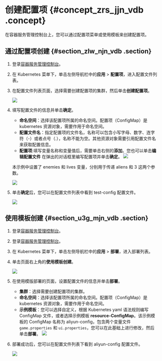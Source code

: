 # 创建配置项 {#concept_zrs_jjn_vdb .concept}

在容器服务管理控制台上，您可以通过配置项菜单或使用模板来创建配置项。

## 通过配置项创建 {#section_zlw_njn_vdb .section}

1.  登录[容器服务管理控制台](https://cs.console.aliyun.com)。
2.  在 Kubernetes 菜单下，单击左侧导航栏中的**应用** \> **配置项**，进入配置文件列表。
3.  在配置文件列表页面，选择需要创建配置项的集群，然后单击**创建配置项**。

    ![](http://static-aliyun-doc.oss-cn-hangzhou.aliyuncs.com/assets/img/6908/4514_zh-CN.png)

4.  填写配置文件的信息并单击**确定**。

    -   **命名空间**：选择该配置项所属的命名空间。配置项（ConfigMap）是 kubernetes 资源对象，需要作用于命名空间。
    -   **配置文件名**：指定配置项的文件名，名称可以包含小写字母、数字、连字符（-）或者点号（.），名称不能为空。其他资源对象需要引用配置文件名来获取配置信息。
    -   **配置项**:填写变量名称和变量值后，需要单击右侧的**添加**。您也可以单击**编辑配置文件** 在弹出的对话框里编写配置项并单击**确定**。
    ![](http://static-aliyun-doc.oss-cn-hangzhou.aliyuncs.com/assets/img/6908/4515_zh-CN.png)

    本示例中设置了 enemies 和 lives 变量，分别用于传递 aliens 和 3 这两个参数。

    ![](http://static-aliyun-doc.oss-cn-hangzhou.aliyuncs.com/assets/img/6908/4516_zh-CN.png)

5.  单击**确定**后，您可以在配置文件列表中看到 test-config 配置文件。

    ![](http://static-aliyun-doc.oss-cn-hangzhou.aliyuncs.com/assets/img/6908/4517_zh-CN.png)


## 使用模板创建 {#section_u3g_mjn_vdb .section}

1.  登录[容器服务管理控制台](https://cs.console.aliyun.com)。
2.  登录[容器服务管理控制台](https://partners-intl.console.aliyun.com/#/cs)。
3.  在 Kubernetes 菜单下，单击左侧导航栏中的**应用** \> **部署**，进入部署列表。
4.  单击页面右上角的**使用模板创建**。

    ![](http://static-aliyun-doc.oss-cn-hangzhou.aliyuncs.com/assets/img/6908/4518_zh-CN.png)

5.  在使用模版部署的页面，设置配置文件的信息并单击**部署**。

    -   **集群**：选择需要创建配置项的集群。
    -   **命名空间**：选择该配置项所属的命名空间。配置项（ConfigMap）是 kubernetes 资源对象，需要作用于命名空间。
    -   **示例模板**：您可以选择自定义，根据 Kubernetes yaml 语法规则编写 ConfigMap 文件，或者选择示例模板 **resource-ConfigMap**。该示例模板的 ConfigMap 名称为 aliyun-config，包含两个变量文件 `game.properties` 和 `ui.properties`，您可以在此基础上进行修改，然后单击**部署**。
    ![](http://static-aliyun-doc.oss-cn-hangzhou.aliyuncs.com/assets/img/6908/4519_zh-CN.png)

6.  部署成功后，您可以在配置文件列表下看到 aliyun-config 配置文件。

    ![](http://static-aliyun-doc.oss-cn-hangzhou.aliyuncs.com/assets/img/6908/4520_zh-CN.png)


